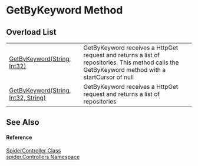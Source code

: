 # GetByKeyword Method


## Overload List
<table>
<tr>
<td><a href="db08f019-2c9d-be9e-edae-4b73da73dc31">GetByKeyword(String, Int32)</a></td>
<td>GetByKeyword receives a HttpGet request and returns a list of repositories. This method calls the GetByKeyword method with a startCursor of null</td></tr>
<tr>
<td><a href="c4a8bc0d-49bc-3c27-77ae-56e1ad222d83">GetByKeyword(String, Int32, String)</a></td>
<td>GetByKeyword receives a HttpGet request and returns a list of repositories</td></tr>
</table>

## See Also


#### Reference
<a href="393932f4-1d4b-ab60-40af-a0a9e1f1ac78">SpiderController Class</a>  
<a href="9f16cf3d-ca1a-18ca-2f8b-43d73ecc7c0a">spider.Controllers Namespace</a>  
